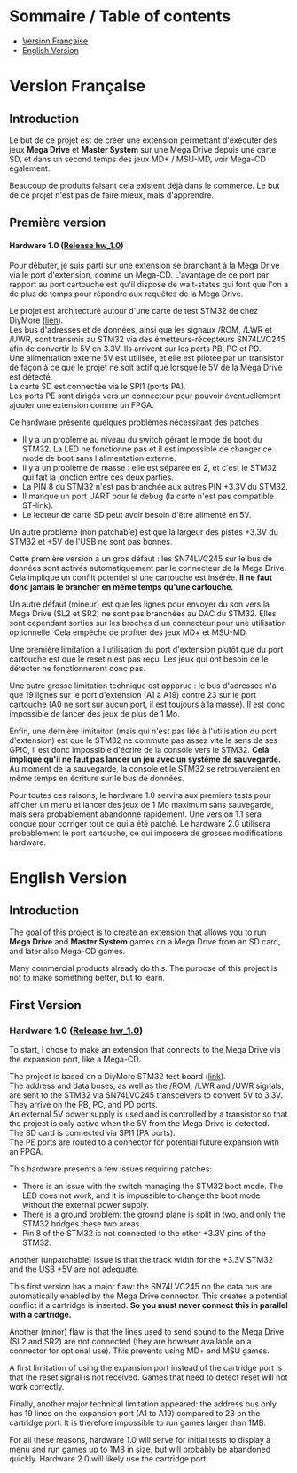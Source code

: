 # Sommaire / Table of contents

- [Version Française](#version-francaise)
- [English Version](#english-version)

# Version Française

## Introduction
Le but de ce projet est de créer une extension permettant d'exécuter des jeux **Mega Drive** et **Master System** sur une Mega Drive depuis une carte SD, et dans un second temps des jeux MD+ / MSU-MD, voir Mega-CD également.

Beaucoup de produits faisant cela existent déjà dans le commerce. Le but de ce projet n'est pas de faire mieux, mais d'apprendre.

## Première version
#### Hardware 1.0 ([Release hw_1.0](https://github.com/Pilou44/mega-sd/releases/tag/hw_1.0))
Pour débuter, je suis parti sur une extension se branchant à la Mega Drive via le port d'extension, comme un Mega-CD. L'avantage de ce port par rapport au port cartouche est qu'il dispose de wait-states qui font que l'on a de plus de temps pour répondre aux requêtes de la Mega Drive.

Le projet est architecturé autour d'une carte de test STM32 de chez DiyMore ([lien](https://www.diymore.cc/products/stm32f4-discovery-stm32f407vgt6-microcontroller-32bit-flash-mcu-arm-cortex-m4-core-development-board?_pos=33&_sid=8834dc3dc&_ss=r)).\
Les bus d'adresses et de données, ainsi que les signaux /ROM, /LWR et /UWR, sont transmis au STM32 via des émetteurs-récepteurs SN74LVC245 afin de convertir le 5V en 3.3V. Ils arrivent sur les ports PB, PC et PD.\
Une alimentation externe 5V est utilisée, et elle est pilotée par un transistor de façon à ce que le projet ne soit actif que lorsque le 5V de la Mega Drive est détecté.\
La carte SD est connectée via le SPI1 (ports PA).\
Les ports PE sont dirigés vers un connecteur pour pouvoir éventuellement ajouter une extension comme un FPGA.

Ce hardware présente quelques problèmes nécessitant des patches :
- Il y a un problème au niveau du switch gérant le mode de boot du STM32. La LED ne fonctionne pas et il est impossible de changer ce mode de boot sans l'alimentation externe.
- Il y a un problème de masse : elle est séparée en 2, et c'est le STM32 qui fait la jonction entre ces deux parties.
- La PIN 8 du STM32 n'est pas branchée aux autres PIN +3.3V du STM32.
- Il manque un port UART pour le debug (la carte n'est pas compatible ST-link).
- Le lecteur de carte SD peut avoir besoin d'être alimenté en 5V.

Un autre problème (non patchable) est que la largeur des pistes +3.3V du STM32 et +5V de l'USB ne sont pas bonnes.

Cette première version a un gros défaut : les SN74LVC245 sur le bus de données sont activés automatiquement par le connecteur de la Mega Drive. Cela implique un conflit potentiel si une cartouche est insérée. **Il ne faut donc jamais le brancher en même temps qu'une cartouche.**

Un autre défaut (mineur) est que les lignes pour envoyer du son vers la Mega Drive (SL2 et SR2) ne sont pas branchées au DAC du STM32. Elles sont cependant sorties sur les broches d'un connecteur pour une utilisation optionnelle. Cela empêche de profiter des jeux MD+ et MSU-MD.

Une première limitation à l'utilisation du port d'extension plutôt que du port cartouche est que le reset n'est pas reçu. Les jeux qui ont besoin de le détecter ne fonctionneront donc pas.

Une autre grosse limitation technique est apparue : le bus d'adresses n'a que 19 lignes sur le port d'extension (A1 à A19) contre 23 sur le port cartouche (A0 ne sort sur aucun port, il est toujours à la masse). Il est donc impossible de lancer des jeux de plus de 1 Mo.

Enfin, une dernière limitaiton (mais qui n'est pas liée à l'utilisation du port d'extension) est que le STM32 ne commute pas assez vite le sens de ses GPIO, il est donc impossible d'écrire de la console vers le STM32. **Celà implique qu'il ne faut pas lancer un jeu avec un système de sauvegarde.** Au moment de la sauvegarde, la console et le STM32 se retrouveraient en même temps en écriture sur le bus de données.

Pour toutes ces raisons, le hardware 1.0 servira aux premiers tests pour afficher un menu et lancer des jeux de 1 Mo maximum sans sauvegarde, mais sera probablement abandonné rapidement. Une version 1.1 sera conçue pour corriger tout ce qui a été patché. Le hardware 2.0 utilisera probablement le port cartouche, ce qui imposera de grosses modifications hardware.

# English Version

## Introduction
The goal of this project is to create an extension that allows you to run **Mega Drive** and **Master System** games on a Mega Drive from an SD card, and later also Mega-CD games.

Many commercial products already do this. The purpose of this project is not to make something better, but to learn.

## First Version
### Hardware 1.0  ([Release hw_1.0](https://github.com/Pilou44/mega-sd/releases/tag/hw_1.0))
To start, I chose to make an extension that connects to the Mega Drive via the expansion port, like a Mega-CD.

The project is based on a DiyMore STM32 test board ([link](https://www.diymore.cc/products/stm32f4-discovery-stm32f407vgt6-microcontroller-32bit-flash-mcu-arm-cortex-m4-core-development-board?_pos=33&_sid=8834dc3dc&_ss=r)).\
The address and data buses, as well as the /ROM, /LWR and /UWR signals, are sent to the STM32 via SN74LVC245 transceivers to convert 5V to 3.3V. They arrive on the PB, PC, and PD ports.\
An external 5V power supply is used and is controlled by a transistor so that the project is only active when the 5V from the Mega Drive is detected.\
The SD card is connected via SPI1 (PA ports).\
The PE ports are routed to a connector for potential future expansion with an FPGA.

This hardware presents a few issues requiring patches:
- There is an issue with the switch managing the STM32 boot mode. The LED does not work, and it is impossible to change the boot mode without the external power supply.
- There is a ground problem: the ground plane is split in two, and only the STM32 bridges these two areas.
- Pin 8 of the STM32 is not connected to the other +3.3V pins of the STM32.

Another (unpatchable) issue is that the track width for the +3.3V STM32 and the USB +5V are not adequate.

This first version has a major flaw: the SN74LVC245 on the data bus are automatically enabled by the Mega Drive connector. This creates a potential conflict if a cartridge is inserted. **So you must never connect this in parallel with a cartridge.**

Another (minor) flaw is that the lines used to send sound to the Mega Drive (SL2 and SR2) are not connected (they are however available on a connector for optional use). This prevents using MD+ and MSU games.

A first limitation of using the expansion port instead of the cartridge port is that the reset signal is not received. Games that need to detect reset will not work correctly.

Finally, another major technical limitation appeared: the address bus only has 19 lines on the expansion port (A1 to A19) compared to 23 on the cartridge port. It is therefore impossible to run games larger than 1MB.

For all these reasons, hardware 1.0 will serve for initial tests to display a menu and run games up to 1MB in size, but will probably be abandoned quickly. Hardware 2.0 will likely use the cartridge port.
